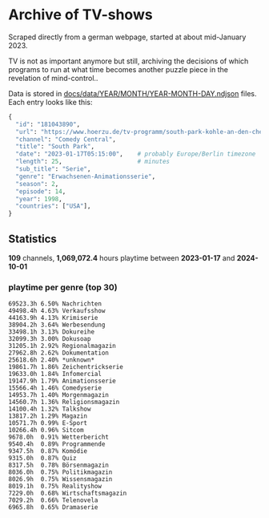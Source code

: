# Archive of TV-shows

Scraped directly from a german webpage, started at about mid-January 2023.

TV is not as important anymore but still, archiving the decisions of which programs to run at what time
becomes another puzzle piece in the revelation of mind-control.. 

Data is stored in [docs/data/YEAR/MONTH/YEAR-MONTH-DAY.ndjson](docs/data/) files. 
Each entry looks like this:

```python
{
  "id": "181043890", 
  "url": "https://www.hoerzu.de/tv-programm/south-park-kohle-an-den-chefkoch/bid_181043890/", 
  "channel": "Comedy Central", 
  "title": "South Park", 
  "date": "2023-01-17T05:15:00",    # probably Europe/Berlin timezone 
  "length": 25,                     # minutes 
  "sub_title": "Serie", 
  "genre": "Erwachsenen-Animationsserie", 
  "season": 2, 
  "episode": 14, 
  "year": 1998, 
  "countries": ["USA"],
}
```

## Statistics

**109** channels, **1,069,072.4** hours playtime between **2023-01-17** and **2024-10-01**


### playtime per genre (top 30)

    69523.3h 6.50% Nachrichten
    49498.4h 4.63% Verkaufsshow
    44163.9h 4.13% Krimiserie
    38904.2h 3.64% Werbesendung
    33498.1h 3.13% Dokureihe
    32099.3h 3.00% Dokusoap
    31205.1h 2.92% Regionalmagazin
    27962.8h 2.62% Dokumentation
    25618.6h 2.40% *unknown*
    19861.7h 1.86% Zeichentrickserie
    19633.0h 1.84% Infomercial
    19147.9h 1.79% Animationsserie
    15566.4h 1.46% Comedyserie
    14953.7h 1.40% Morgenmagazin
    14560.7h 1.36% Religionsmagazin
    14100.4h 1.32% Talkshow
    13817.2h 1.29% Magazin
    10571.7h 0.99% E-Sport
    10266.4h 0.96% Sitcom
    9678.0h  0.91% Wetterbericht
    9540.4h  0.89% Programmende
    9347.5h  0.87% Komödie
    9315.0h  0.87% Quiz
    8317.5h  0.78% Börsenmagazin
    8036.0h  0.75% Politikmagazin
    8026.9h  0.75% Wissensmagazin
    8019.1h  0.75% Realityshow
    7229.0h  0.68% Wirtschaftsmagazin
    7029.2h  0.66% Telenovela
    6965.8h  0.65% Dramaserie
